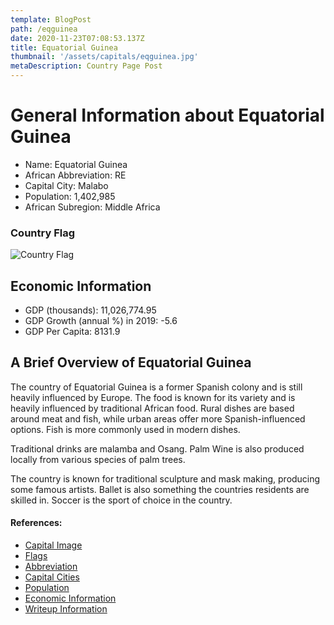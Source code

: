 ```yaml
---
template: BlogPost
path: /eqguinea
date: 2020-11-23T07:08:53.137Z
title: Equatorial Guinea
thumbnail: '/assets/capitals/eqguinea.jpg'
metaDescription: Country Page Post
---
```


# General Information about Equatorial Guinea

- Name: Equatorial Guinea
- African Abbreviation: RE
- Capital City: Malabo
- Population: 1,402,985
- African Subregion: Middle Africa

### Country Flag
![Country Flag](https://raw.githubusercontent.com/hjnilsson/country-flags/master/png1000px/eg.png)

## Economic Information
 - GDP (thousands): 11,026,774.95
 - GDP Growth (annual %) in 2019: -5.6
 - GDP Per Capita: 8131.9

## A Brief Overview of Equatorial Guinea

The country of Equatorial Guinea is a former Spanish colony and is still heavily influenced by Europe. The food is known for its variety and is heavily influenced by traditional African food. Rural dishes are based around meat and fish, while urban areas offer more Spanish-influenced options. Fish is more commonly used in modern dishes.

Traditional drinks are malamba and Osang. Palm Wine is also produced locally from various species of palm trees.

The country is known for traditional sculpture and mask making, producing some famous artists. Ballet is also something the countries residents are skilled in. Soccer is the sport of choice in the country.

#### References:
- [Capital Image](https://www.nationsonline.org/gallery/Equatorial_Guinea/Malabo-Equatorial-Guinea.jpg)
- [Flags](https://github.com/hjnilsson/country-flags)
- [Abbreviation](https://planetarynames.wr.usgs.gov/Abbreviations)
- [Capital Cities](https://www.nationsonline.org/oneworld/capitals_africa.htm)
- [Population](https://www.worldometers.info/population/countries-in-africa-by-population/)
- [Economic Information](https://data.worldbank.org/)
- [Writeup Information](http://www.experience-africa.de/index.php?en_equatorial-guinea_culture)
